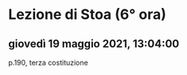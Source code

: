 # Lezione di Stoa (6° ora)

## giovedì 19 maggio 2021, 13:04:00

p.190, terza costituzione
<!--stackedit_data:
eyJoaXN0b3J5IjpbLTIzNzc1NDA1M119
-->